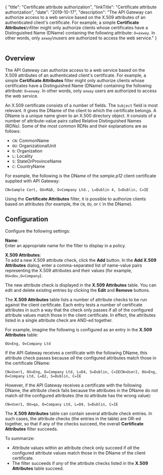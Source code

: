 {
"title": "Certificate attribute authorization",
"linkTitle": "Certificate attribute authorization",
"date": "2019-10-17",
"description": "The API Gateway can authorize access to a web service based on the X.509 attributes of an authenticated client's certificate. For example, a simple **Certificate Attributes**\\nfilter might only authorize clients whose certificates have a Distinguished Name (DName) containing the following attribute: `O=axway`. In other words, only `axway`\\nusers are authorized to access the web service."
}
﻿
<div id="p_authz_cert_attributes_overview">

Overview
--------

The API Gateway can authorize access to a web service based on the X.509 attributes of an authenticated client's certificate. For example, a simple **Certificate Attributes**
filter might only authorize clients whose certificates have a Distinguished Name (DName) containing the following attribute: `O=axway`. In other words, only `axway`
users are authorized to access the web service.

An X.509 certificate consists of a number of fields. The `Subject`
field is most relevant. It gives the DName of the client to which the certificate belongs. A DName is a unique name given to an X.500 directory object. It consists of a number of attribute-value pairs called Relative Distinguished Names (RDNs). Some of the most common RDNs and their explanations are as follows:

-   `CN`: CommonName
-   `OU`: OrganizationalUnit
-   `O`: Organization
-   `L`: Locality
-   `S`: StateOrProvinceName
-   `C`: CountryName

For example, the following is the DName of the *sample.p12*
client certificate supplied with API Gateway:

    CN=Sample Cert, OU=R&D, O=Company Ltd., L=Dublin 4, S=Dublin, C=IE

Using the **Certificate Attributes**
filter, it is possible to authorize clients based on attributes (for example, the `CN`, `OU`, or `C`
in the DName).

</div>

<div id="p_authz_cert_attributes_conf">

Configuration
-------------

Configure the following settings:

**Name**:\
Enter an appropriate name for the filter to display in a policy.

**X.509 Attributes**:\
To add a new X.509 attribute check, click the **Add**
button. In the **Add X.509 Attributes**
dialog, enter a comma-separated list of name-value pairs representing the X.509 attributes and their values (for example, `OU=dev,O=Company`).

The new attribute check is displayed in the **X.509 Attributes**
table. You can edit and delete existing entries by clicking the **Edit**
and **Remove**
buttons.

The **X.509 Attributes**
table lists a number of attribute checks to be run against the client certificate. Each entry tests a number of certificate attributes in such a way that the check only passes if all of the configured attribute values match those in the client certificate. In effect, the attributes listed in a single attribute check are AND-ed together.

For example, imagine the following is configured as an entry in the **X.509 Attributes**
table:

    OU=Eng, O=Company Ltd

If the API Gateway receives a certificate with the following DName, this attribute check passes because *all*
the configured attributes match those in the certificate DName:

    CN=User1, OU=Eng, O=Company Ltd, L=D4, S=Dublin, C=IECN=User2, OU=Eng, O=Company Ltd, L=D2, S=Dublin, C=IE

However, if the API Gateway receives a certificate with the following DName, the attribute check fails because the attributes in the DName do not match *all*
the configured attributes (the `OU`
attribute has the wrong value):

    CN=User1, OU=qa, O=Company Ltd, L=D4, S=Dublin, C=IE

The **X.509 Attributes**
table can contain several attribute check entries. In such cases, the attribute checks (the entries in the table) are OR-ed together, so that if any of the checks succeed, the overall **Certificate Attributes**
filter succeeds.

To summarize:

-   Attribute values within an attribute check only succeed if *all*
    the configured attribute values match those in the DName of the client certificate.
-   The filter succeeds if *any*
    of the attribute checks listed in the **X.509 Attributes**
    table succeed.

</div>
